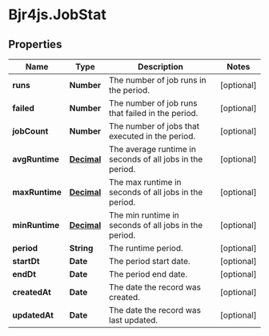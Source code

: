 # Bjr4js.JobStat

## Properties

Name | Type | Description | Notes
------------ | ------------- | ------------- | -------------
**runs** | **Number** | The number of job runs in the period. | [optional] 
**failed** | **Number** | The number of job runs that failed in the period. | [optional] 
**jobCount** | **Number** | The number of jobs that executed in the period. | [optional] 
**avgRuntime** | [**Decimal**](Decimal.md) | The average runtime in seconds of all jobs in the period. | [optional] 
**maxRuntime** | [**Decimal**](Decimal.md) | The max runtime in seconds of all jobs in the period. | [optional] 
**minRuntime** | [**Decimal**](Decimal.md) | The min runtime in seconds of all jobs in the period. | [optional] 
**period** | **String** | The runtime period. | [optional] 
**startDt** | **Date** | The period start date. | [optional] 
**endDt** | **Date** | The period end date. | [optional] 
**createdAt** | **Date** | The date the record was created. | [optional] 
**updatedAt** | **Date** | The date the record was last updated. | [optional] 


